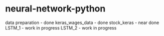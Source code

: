 # neural-network-python

data preparation - done 
keras_wages_data - done
stock_keras - near done 
LSTM_1 - work in progress
LSTM_2 - work in progress
